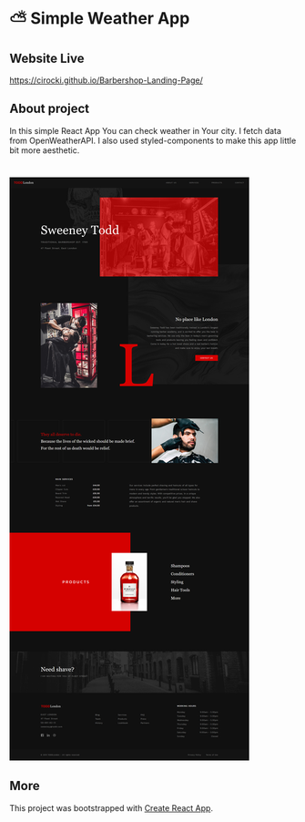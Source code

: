 # :partly_sunny: Simple Weather App

## Website Live

https://cirocki.github.io/Barbershop-Landing-Page/

## About project

In this simple React App You can check weather in Your city. I fetch data from OpenWeatherAPI. I also used styled-components to make this app little bit more aesthetic.

#

![Website screen](https://raw.githubusercontent.com/cirocki/Barbershop-Landing-Page/master/src/img/Sweeney%20Todd%20Barber%20Website.jpg)

## More

This project was bootstrapped with [Create React App](https://github.com/facebook/create-react-app).
